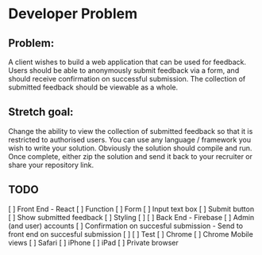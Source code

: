 # Developer Problem
## Problem:
A client wishes to build a web application that can be used for feedback.
Users should be able to anonymously submit feedback via a form, and should receive confirmation on successful submission.
The collection of submitted feedback should be viewable as a whole.

## Stretch goal:
Change the ability to view the collection of submitted feedback so that it is restricted to authorised users.
You can use any language / framework you wish to write your solution. Obviously the solution should compile and run.
Once complete, either zip the solution and send it back to your recruiter or share your repository link.

## TODO
[ ] Front End - React 
    [ ] Function
        [ ] Form 
        [ ] Input text box 
        [ ] Submit button 
        [ ] Show submitted feedback 
    [ ] Styling 
        [ ] 
[ ] Back End - Firebase 
    [ ] Admin (and user) accounts
    [ ] Confirmation on succesful submission - Send to front end on succesful submission 
    [ ] 
[ ] Test 
    [ ] Chrome
    [ ] Chrome Mobile views
    [ ] Safari 
    [ ] iPhone 
    [ ] iPad 
    [ ] Private browser 